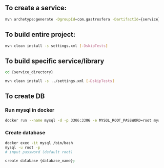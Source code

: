 ## To create a service:

```sh
mvn archetype:generate -DgroupId=com.gastrosfera -DartifactId={service}
```

## To build entire project:
```sh
mvn clean install -s settings.xml [-DskipTests]
```

## To build specific service/library
```sh
cd {service_directory}
```
```sh
mvn clean install -s ../settings.xml [-DskipTests]
```

## To create DB
### Run mysql in docker
```sh
docker run --name mysql -d -p 3306:3306 -e MYSQL_ROOT_PASSWORD=root mysql:latest
```

### Create database
```sh
docker exec -it mysql /bin/bash
mysql -u root -p
# input password (default root)
```
```sh
create database {database_name};
```

